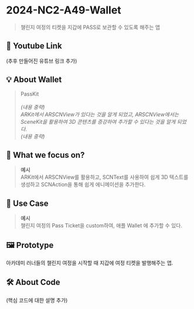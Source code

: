 # 2024-NC2-A49-Wallet
> 챌린지 여정의 티켓을 지갑에 PASS로 보관할 수 있도록 해주는 앱 

## 🎥 Youtube Link
(추후 만들어진 유튜브 링크 추가)

## 💡 About Wallet

> PassKit <br/><br/>
_(내용 중략) <br/>
ARKit에서 ARSCNView가 있다는 것을 알게 되었고, ARSCNView에서는 SceneKit을 활용하여 3D 콘텐츠를 증강하여 추가할 수 있다는 것을 알게 되었다. <br/>
(내용 중략)_

## 🎯 What we focus on?
> **예시** <br/> ARKit에서 ARSCNView를 활용하고, SCNText를 사용하여 쉽게 3D 텍스트를 생성하고 SCNAction을 통해 쉽게 에니메이션을 추가한다.

## 💼 Use Case
> **예시** <br/> 챌린지 여정의 Pass Ticket을 custom하여, 애플 Wallet 에 추가할 수 있다.

## 🖼️ Prototype
아카데미 러너들의 챌린지 여정을 시작할 때 지갑에 여정 티켓을 발행해주는 앱.

## 🛠️ About Code
(핵심 코드에 대한 설명 추가)
